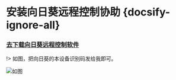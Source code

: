 # 安装向日葵远程控制协助 {docsify-ignore-all}

### [去下载向日葵远程控制软件](https://sunlogin.oray.com/download)

!> 如图，把向日葵的本设备识别码发给我即可。    

![如图](https://blog.tengzhou.ren/ffcell/xrk.png)